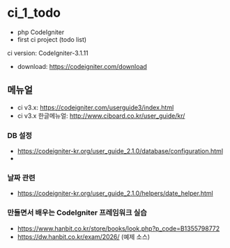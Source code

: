 # ci_1_todo
 - php CodeIgniter
 - first ci project (todo list)
 
 ci version: CodeIgniter-3.1.11
 - download: https://codeigniter.com/download

## 메뉴얼
 - ci v3.x: https://codeigniter.com/userguide3/index.html
 - ci v3.x 한글메뉴얼: http://www.ciboard.co.kr/user_guide/kr/


### DB 설정
 - https://codeigniter-kr.org/user_guide_2.1.0/database/configuration.html
 - 
### 날짜 관련
 - https://codeigniter-kr.org/user_guide_2.1.0/helpers/date_helper.html

### 만들면서 배우는 CodeIgniter 프레임워크 실습
 - https://www.hanbit.co.kr/store/books/look.php?p_code=B1355798772
 - https://dw.hanbit.co.kr/exam/2026/    (예제 소스)